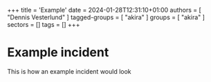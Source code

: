 +++
title = 'Example'
date = 2024-01-28T12:31:10+01:00
authors = [
    "Dennis Vesterlund"
]
tagged-groups = [
    "akira"
]
groups = [
    "akira"
]
sectors = []
tags = []
+++

# Example incident

This is how an example incident would look
